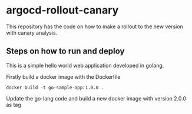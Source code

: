 # argocd-rollout-canary

This repository has the code on how to make a rollout to the new version with canary analysis.

## Steps on how to run and deploy

This is a simple hello world web application developed in golang.

Firstly build a docker image with the Dockerfile

```
docker build -t go-sample-app:1.0.0 .
```

Update the go-lang code and build a new docker image with version 2.0.0 as tag

